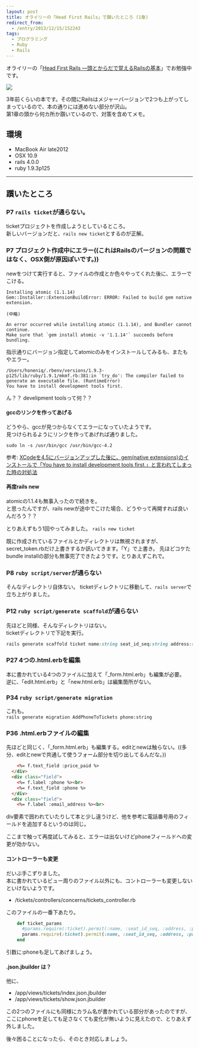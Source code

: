 ```yaml
---
layout: post
title: オライリーの「Head First Rails」で躓いたところ (1章)
redirect_from: 
  - /entry/2013/12/15/152243
tags:
  - プログラミング
  - Ruby
  - Rails
---
```


オライリーの「[Head First Rails ―頭とからだで覚えるRailsの基本](http://www.oreilly.co.jp/books/9784873114385/)」でお勉強中です。

<a href="https://www.amazon.co.jp/First-Rails-%E2%80%95%E9%A0%AD%E3%81%A8%E3%81%8B%E3%82%89%E3%81%A0%E3%81%A7%E8%A6%9A%E3%81%88%E3%82%8BRails%E3%81%AE%E5%9F%BA%E6%9C%AC-David-Griffiths/dp/4873114381/ref=as_li_ss_il?ie=UTF8&qid=1515597257&sr=8-1&keywords=Head+First+Rails&linkCode=li2&tag=honeniq0b-22&linkId=0d1e55c54cbc1109c0515719c8f0bb33" target="_blank"><img border="0" src="//ws-fe.amazon-adsystem.com/widgets/q?_encoding=UTF8&ASIN=4873114381&Format=_SL160_&ID=AsinImage&MarketPlace=JP&ServiceVersion=20070822&WS=1&tag=honeniq0b-22" ></a><img src="https://ir-jp.amazon-adsystem.com/e/ir?t=honeniq0b-22&l=li2&o=9&a=4873114381" width="1" height="1" border="0" alt="" style="border:none !important; margin:0px !important;" />

3年前くらいの本です。その間にRailsはメジャーバージョンで2つも上がってしまっているので、本の通りには進めない部分が沢山。  
第1章の頭から何カ所か躓いているので、対策を含めてメモ。


## 環境
* MacBook Air late2012
* OSX 10.9
* rails 4.0.0
* ruby 1.9.3p125

------

## 躓いたところ

### P7 ```rails ticket```が通らない。
ticketプロジェクトを作成しようとしているところ。  
新しいバージョンだと、```rails new ticket```とするのが正解。


### P7 プロジェクト作成中にエラー((これはRailsのバージョンの問題ではなく、OSX側が原因ぽいです。))
newをつけて実行すると、ファイルの作成とか色々やってくれた後に、エラーでこける。

```
Installing atomic (1.1.14) 
Gem::Installer::ExtensionBuildError: ERROR: Failed to build gem native extension.

(中略)

An error occurred while installing atomic (1.1.14), and Bundler cannot continue.
Make sure that `gem install atomic -v '1.1.14'` succeeds before bundling.
```

指示通りにバージョン指定してatomicのみをインストールしてみるも、またもやエラー。

```
/Users/honeniq/.rbenv/versions/1.9.3-p125/lib/ruby/1.9.1/mkmf.rb:381:in `try_do': The compiler failed to generate an executable file. (RuntimeError)
You have to install development tools first.
```
ん？？ develipment toolsって何？？

#### gccのリンクを作ってあげる
どうやら、gccが見つからなくてエラーになっていたようです。  
見つけられるようにリンクを作ってあげれば通りました。

``sudo ln -s /usr/bin/gcc /usr/bin/gcc-4.2``

参考: [XCodeを4.5にバージョンアップした後に、gem(native extensions)のインストールで「You have to install development tools first.」と言われてしまった時の対処法](http://qiita.com/mah_lab/items/e3493a99af31d61c81be)

#### 再度rails new
atomicの1.1.4も無事入ったので続きを。  
と思ったんですが、rails newが途中でこけた場合、どうやって再開すれば良いんだろう？？

とりあえずもう1回やってみました。
``rails new ticket``

既に作成されているファイルとかディレクトリは無視されますが、secret_token.rbだけ上書きするか訊いてきます。「Y」で上書き。
先ほどコケたbundle installの部分も無事完了できたようです。とりあえずこれで。


### P8 ``ruby script/server``が通らない
そんなディレクトリ自体ない。
ticketディレクトリに移動して、``rails server``で立ち上がりました。


### P12 ``ruby script/generate scaffold``が通らない
先ほどと同様、そんなディレクトリはない。  
ticketディレクトリで下記を実行。
```ruby
rails generate scaffold ticket name:string seat_id_seq:string address:string price_paid:decimal email_address:string
```


### P27 4つの.html.erbを編集
本に書かれている4つのファイルに加えて「_form.html.erb」も編集が必要。  
逆に、「edit.html.erb」と「new.html.erb」は編集箇所がない。



### P34 ``ruby script/generate migration``
これも。  
 ``rails generate migration AddPhoneToTickets phone:string``



### P36 .html.erbファイルの編集
先ほどと同じく、「_form.html.erb」も編集する。editとnewは触らない。((多分、editとnewで共通して使うフォーム部分を切り出してるんだな。))

```html
    <%= f.text_field :price_paid %>
  </div>
  <div class="field">
    <%= f.label :phone %><br>
    <%= f.text_field :phone %>
  </div>
  <div class="field">
    <%= f.label :email_address %><br>
```
div要素で囲われていたりして本と少し違うけど、他を参考に電話番号用のフィールドを追加するというのは同じ。

ここまで触って再度試してみると、エラーは出ないけどphoneフィールドへの変更が効かない。

#### コントローラーも変更
だいぶ手こずりました。  
本に書かれているビュー周りのファイル以外にも、コントローラーも変更しないといけないようです。

* /tickets/controllers/concerns/tickets_controller.rb

このファイルの一番下あたり。

```ruby
    def ticket_params
      #params.require(:ticket).permit(:name, :seat_id_seq, :address, :price_paid, :email_address)
      params.require(:ticket).permit(:name, :seat_id_seq, :address, :price_paid, :phone, :email_address)
    end
```
引数に:phoneも足してあげましょう。

#### .json.jbuilder は？
他に、

* /app/views/tickets/index.json.jbuilder
* /app/views/tickets/show.json.jbuilder

この2つのファイルにも同様にカラム名が書かれている部分があったのですが、ここにphoneを足しても足さなくても変化が無いように見えたので、とりあえず外しました。

後々困ることになったら、そのとき対応しましょう。

